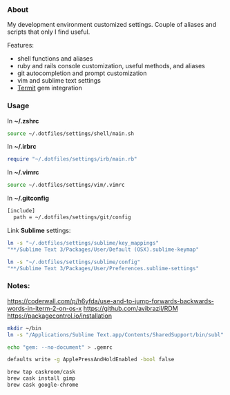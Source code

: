 ### About

My development environment customized settings. Couple of aliases and scripts that only I find useful.

Features:
* shell functions and aliases
* ruby and rails console customization, useful methods, and aliases
* git autocompletion and prompt customization
* vim and sublime text settings
* [Termit](https://github.com/pawurb/termit) gem integration

### Usage

In **~/.zshrc**
```bash
source ~/.dotfiles/settings/shell/main.sh
```

In **~/.irbrc**
```ruby
require "~/.dotfiles/settings/irb/main.rb"
```

In **~/.vimrc**
```bash
source ~/.dotfiles/settings/vim/.vimrc
```

In **~/.gitconfig**
```bash
[include]
  path = ~/.dotfiles/settings/git/config
```

Link **Sublime** settings:
```bash
ln -s "~/.dotfiles/settings/sublime/key_mappings"
"**/Sublime Text 3/Packages/User/Default (OSX).sublime-keymap"

ln -s "~/.dotfiles/settings/sublime/config"
"**/Sublime Text 3/Packages/User/Preferences.sublime-settings"
```

### Notes:

https://coderwall.com/p/h6yfda/use-and-to-jump-forwards-backwards-words-in-iterm-2-on-os-x
https://github.com/avibrazil/RDM
https://packagecontrol.io/installation

```bash
mkdir ~/bin
ln -s "/Applications/Sublime Text.app/Contents/SharedSupport/bin/subl" ~/bin/subl
```

```bash
echo "gem: --no-document" > .gemrc
```

```bash
defaults write -g ApplePressAndHoldEnabled -bool false
```

```bash
brew tap caskroom/cask
brew cask install gimp
brew cask google-chrome
```


